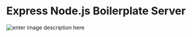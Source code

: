 
# Express Node.js Boilerplate Server

![enter image description here](https://upload.wikimedia.org/wikipedia/commons/6/64/Expressjs.png)
